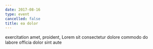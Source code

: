 ```yaml
---
date: 2017-08-16
type: event
cancelled: false
title: ea dolor
---
```

exercitation amet, proident, Lorem sit consectetur dolore commodo do labore officia dolor sint aute